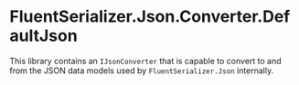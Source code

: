 ﻿# FluentSerializer.Json.Converter.DefaultJson

This library contains an `IJsonConverter` that is capable to convert to and from 
the JSON data models used by `FluentSerializer.Json` internally.
